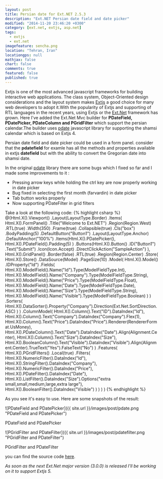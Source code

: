 ```yaml
---
layout: post
title: Persian date for Ext.NET 2.5.3
description: "Ext.NET Persian date field and date picker"
modified: "2014-11-20 23:46:20 +0300"
category: [ext.net, extjs, asp.net]
tags: 
  - extjs
  - ext.net
imagefeature: sencha.png
location: "Tehran, Iran"
locationgps: null
mathjax: false
chart: false
comments: true
featured: false
published: true
---
```



Extjs is one of the most advanced javascript frameworks for building interactive web applications. 
The class system, Object-Oriented design considerations and the layout system makes [Extjs](http://www.sencha.com/products/extjs/) a 
good choice for many web developers to adopt it.With the popularity of Extjs and supporting of RTL 
languages in the recent years, using Extjs or the [Ext.Net](http://ext.net/) framework has grown.
Here I've added the Ext.Net Mvc builder for **PDateField, PDatePicker, PDateColumn and PGridFilter** which 
support the persian calendar.The builder uses [pdate](https://github.com/vahid-sohrabloo/Ext.Pdate) javascript 
library for supporting the shamsi calendar which is based on Extjs 4.

Persian date field and date picker could be used in a form panel. 
consider that the **pdatefield** for examle has all the methods and properties available in extjs **datefield** but with 
the ability to convert the Gregorian date into shamsi date.

In the original [pdate](https://github.com/vahid-sohrabloo/Ext.Pdate) library there are some bugs which I fixed so far
and I made some improvements to it :

 - Pressing arrow keys while holding the ctrl key are now properly working in date picker
 - Bug fixed in selecting the first month (farvardin) in date picker
 - Tab button works properly
 - Now supporting PDateFilter in grid filters

Take a look at the following code:
{% highlight csharp %}
@(Html.X().Viewport()
          .Layout(LayoutType.Border)
          .Items(
            Html.X().FormPanel()
                    .Title("Welcome to Ext.NET")
                    .Region(Region.West)
                    .RTL(true)
                    .Width(350)
                    .Frame(true)
                    .Collapsible(true)
                    .Cls("box")
                    .BodyPadding(5)
                    .DefaultButton("Button1")
                    .Layout(LayoutType.Anchor)
                    .DefaultAnchor("100%")
                    .Items(Html.X().PDatePicker(),
                           Html.X().PDateField().Padding(5)
                    )
                    .Buttons(Html.X().Button()
                        .ID("Button1")
                        .Text("Submit")
                        .Icon(Icon.Accept)
                        .DirectClickAction("SampleAction")
                    ),
             Html.X().GridPanel()
                     .Border(false)
                     .RTL(true)
                     .Region(Region.Center)
                     .Store(
                         Html.X().Store()
                             .DataSource(Model)
                             .PageSize(10)
                             .Model(
                                 Html.X().Model()
                                     .IDProperty("Id")
                                     .Fields(
                                         Html.X().ModelField().Name("Id").Type(ModelFieldType.Int),
                                         Html.X().ModelField().Name("Company").Type(ModelFieldType.String),
                                         Html.X().ModelField().Name("Price").Type(ModelFieldType.Float),
                                         Html.X().ModelField().Name("Date").Type(ModelFieldType.Date),
                                         Html.X().ModelField().Name("Size").Type(ModelFieldType.String),
                                         Html.X().ModelField().Name("Visible").Type(ModelFieldType.Boolean)
                                     )
                             )
                             .Sorters(
                                 Html.X().DataSorter().Property("Company").Direction(Ext.Net.SortDirection.ASC)
                             )
                     )
                     .ColumnModel(
                         Html.X().Column().Text("ID").DataIndex("Id"),
                         Html.X().Column().Text("Company").DataIndex("Company").Flex(1),
                         Html.X().Column().Text("Price").DataIndex("Price").Renderer(RendererFormat.UsMoney),
                         Html.X().PDateColumn().Text("Date").DataIndex("Date").Align(Alignment.Center),
                         Html.X().Column().Text("Size").DataIndex("Size"),
                         Html.X().BooleanColumn().Text("Visible").DataIndex("Visible").Align(Alignment.Center).TrueText("Yes").FalseText("No")
                     )
                     .Features(
                         Html.X().PGridFilters()
                             .Local(true)
                             .Filters(
                                 Html.X().NumericFilter().DataIndex("Id"),
                                 Html.X().StringFilter().DataIndex("Company"),
                                 Html.X().NumericFilter().DataIndex("Price"),
                                 Html.X().PDateFilter().DataIndex("Date"),
                                 Html.X().ListFilter().DataIndex("Size").Options("extra small,small,medium,large,extra large"),
                                 Html.X().BooleanFilter().DataIndex("Visible")
                             )
                     )
           )
    )
{% endhighlight %}

As you see it's easy to use. Here are some snapshots of the result:

![PDateField and PDatePicker]({{ site.url }}/images/post/pdate.png "PDateField and PDatePicker")
<figcaption>PDateField and PDatePicker</figcaption>

![PGridFilter and PDateFilter]({{ site.url }}/images/post/pdatefilter.png "PGridFilter and PDateFilter")
<figcaption>PGridFilter and PDateFilter</figcaption>

you can find the source code [here](https://github.com/hogaf/Hogaf.ExtNet.UX).

*As soon as the next Ext.Net major version (3.0.0) is released I'll be working on it to support Extjs 5.*
